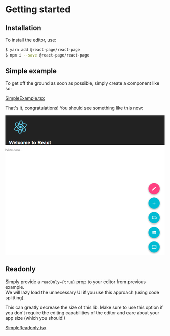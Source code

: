 # Getting started

## Installation

To install the editor, use:

```bash
$ yarn add @react-page/react-page
$ npm i --save @react-page/react-page
```

## Simple example

To get off the ground as soon as possible, simply create a component like so:

[SimpleExample.tsx](https://raw.githubusercontent.com/react-page/react-page-examples/b8780b3fbbdc60f8337fea7cc0ec05b42da1a1f8/src/SimpleExample.tsx ':include :type=code typescript')

That's it, congratulations! You should see something like this now:

![Example app](images/react-example-app.png)

## Readonly

Simply provide a `readOnly={true}` prop to your editor from previous example.  
We will lazy load the unnecessary UI if you use this approach (using code splitting).

This can greatly decrease the size of this lib. Make sure to use this option if you don't require the editing capabilities of the editor and care about your app size (which you should!)

[SimpleReadonly.tsx](https://raw.githubusercontent.com/react-page/react-page-examples/b8780b3fbbdc60f8337fea7cc0ec05b42da1a1f8/src/SimpleReadonly.tsx ':include :type=code typescript')
